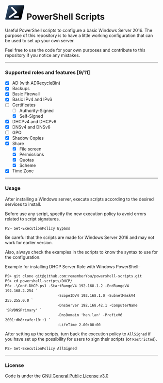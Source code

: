 ![Powershell logo](Assets/Powershell_black_64.png "Powershell logo") PowerShell Scripts
===============================

Useful PowerShell scripts to configure a basic Windows Server 2016. The purpose
of this repository is to have a little working configuration that can be used to
set up your own server.

Feel free to use the code for your own purposes and contribute to this repository if
you notice any mistakes.

--------------------

### Supported roles and features [9/11] ###

- [x] AD (with ADRecycleBin)
- [x] Backups
- [x] Basic Firewall
- [x] Basic IPv4 and IPv6
- [ ] Certificates
    - [ ] Authority-Signed
    - [x] Self-Signed
- [x] DHCPv4 and DHCPv6
- [x] DNSv4 and DNSv6
- [ ] GPO
- [x] Shadow Copies
- [x] Share
    - [x] File screen
    - [x] Permissions
    - [x] Quotas
    - [x] Scheme
- [x] Time Zone

--------------------

### Usage ###

After installing a Windows server, execute scripts according to the desired
services to install.

Before use any script, specify the new execution policy to avoid errors related
to script signatures.

	PS> Set-ExecutionPolicy Bypass

Be careful that the scripts are made for Windows Server 2016 and may not work
for earlier version.

Also, always check the examples in the scripts to know the syntax to use for the
configuration.

Example for installing DHCP Server Role with Windows PowerShell:

	PS> git clone git@github.com:rememberYou/powershell-scripts.git
	PS> cd powershell-scripts/DHCP/
	PS> .\Conf-DHCP.ps1 -StartRangeV4 192.168.1.2 -EndRangeV4 192.168.2.254 `
                            -ScopeIDV4 192.168.1.0 -SubnetMaskV4 255.255.0.0 `
                            -DnsServer 192.168.42.1 -ComputerName 'SRVDNSPrimary' `
                            -DnsDomain 'heh.lan' -PrefixV6 2001:db8:cafe:10::1 `
                            -LifeTime 2.00:00:00

After setting up the scripts, turn back the execution policy to `AllSigned` if
you have set up the possibility for users to sign their scripts (or
`Restricted`).

	PS> Set-ExecutionPolicy AllSigned
	
--------------------

### License ###

Code is under the [GNU General Public License v3.0](https://www.gnu.org/licenses/gpl.html)
